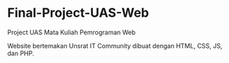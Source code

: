 # Final-Project-UAS-Web
Project UAS Mata Kuliah Pemrograman Web

Website bertemakan Unsrat IT Community dibuat dengan HTML, CSS, JS, dan PHP.
